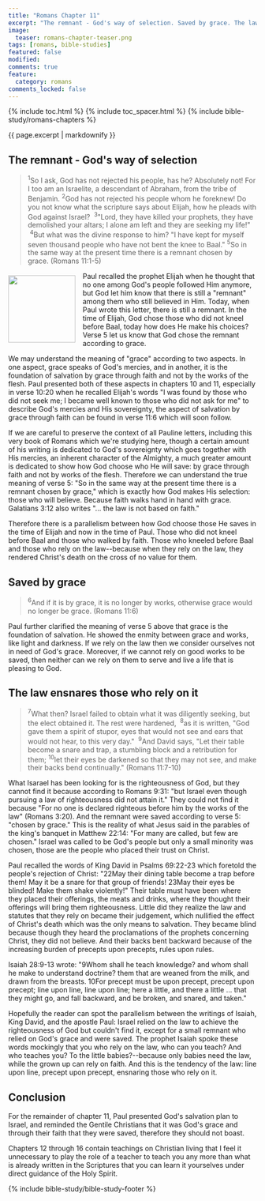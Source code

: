 ```yaml
---
title: "Romans Chapter 11"
excerpt: "The remnant - God's way of selection. Saved by grace. The law ensnares those who rely on it."
image: 
  teaser: romans-chapter-teaser.png
tags: [romans, bible-studies]
featured: false
modified:
comments: true
feature:
  category: romans
comments_locked: false
---
```


{% include toc.html %}
{% include toc_spacer.html %}
{% include bible-study/romans-chapters %}

{{ page.excerpt | markdownify }}

## The remnant - God's way of selection

> <sup>1</sup>So I ask, God has not rejected his people, has he? Absolutely not! For I too am an Israelite, a descendant of Abraham, from the tribe of Benjamin. <sup>2</sup>God has not rejected his people whom he foreknew! Do you not know what the scripture says about Elijah, how he pleads with God against Israel? &nbsp;<sup>3</sup>"Lord, they have killed your prophets, they have demolished your altars; I alone am left and they are seeking my life!" &nbsp;<sup>4</sup>But what was the divine response to him? "I have kept for myself seven thousand people who have not bent the knee to Baal." <sup>5</sup>So in the same way at the present time there is a remnant chosen by grace.&nbsp;(Romans 11:1-5)

<div>
<p>
<img alt src="{{ site.url }}/assets/images/no-condemnation.jpg" style="border: 0px none; margin: 7px 15px 0px 0px; max-width: 100%; height: 136px; padding: 0px; float: left;">
Paul recalled the prophet Elijah when he thought that no one among God's people followed Him anymore, but God let him know that there is still a "remnant" among them who still believed in Him. Today, when Paul wrote this letter, there is still a remnant. In the time of Elijah, God chose those who did not kneel before Baal, today how does He make his choices? Verse 5 let us know that God chose the remnant according to grace.
</p>
</div>

We may understand the meaning of "grace" according to two aspects. In one aspect, grace speaks of God's mercies, and in another, it is the foundation of salvation by grace through faith and not by the works of the flesh. Paul presented both of these aspects in chapters 10 and 11, especially in verse 10:20 when he recalled Elijah's words "I was found by those who did not seek me; I became well known to those who did not ask for me" to describe God's mercies and His sovereignty, the aspect of salvation by grace through faith can be found in verse 11:6 which will soon follow. 

If we are careful to preserve the context of all Pauline letters, including this very book of Romans which we're studying here, though a certain amount of his writing is dedicated to God's sovereignty which goes together with His mercies, an inherent character of the Almighty, a much greater amount is dedicated to show how God choose who He will save: by grace through faith and not by works of the flesh. Therefore we can understand the true meaning of verse 5: "So in the same way at the present time there is a remnant chosen by grace," which is exactly how God makes His selection: those who will believe. Because faith walks hand in hand with grace. Galatians 3:12 also writes "... the law is not based on faith."

Therefore there is a parallelism between how God choose those He saves in the time of Elijah and now in the time of Paul. Those who did not kneel before Baal and those who walked by faith. Those who kneeled before Baal and those who rely on the law--because when they rely on the law, they rendered Christ's death on the cross of no value for them.

## Saved by grace

> <sup>6</sup>And if it is by grace, it is no longer by works, otherwise grace would no longer be grace. (Romans 11:6)

Paul further clarified the meaning of verse 5 above that grace is the foundation of salvation. He showed the enmity between grace and works, like light and darkness. If we rely on the law then we consider ourselves not in need of God's grace. Moreover, if we cannot rely on good works to be saved, then neither can we rely on them to serve and live a life that is pleasing to God.

## The law ensnares those who rely on it

> <sup>7</sup>What then? Israel failed to obtain what it was diligently seeking, but the elect obtained it. The rest were hardened, &nbsp;<sup>8</sup>as it is written,&nbsp;"God gave them a spirit of stupor,&nbsp;eyes that would not see and ears that would not hear,&nbsp;to this very day."&nbsp;&nbsp;<sup>9</sup>And David says,&nbsp;"Let their table become a snare and trap,&nbsp;a stumbling block and a retribution for them;&nbsp;<sup>10</sup>let their eyes be darkened so that they may not see,&nbsp;and make their backs bend continually."  (Romans 11:7-10)

What Isarael has been looking for is the righteousness of God, but they cannot find it because according to Romans 9:31: "but Israel even though pursuing a law of righteousness did not attain it." They could not find it because "For no one is declared righteous before him by the works of the law" (Romans 3:20). And the remnant were saved according to verse 5: "chosen by grace." This is the reality of what Jesus said in the parables of the king's banquet in Matthew 22:14: "For many are called, but few are chosen." Israel was called to be God's people but only a small minority was chosen, those are the people who placed their trust on Christ.

Paul recalled the words of King David in Psalms 69:22-23 which foretold the people's rejection of Christ: "22May their dining table become a trap before them! May it be a snare for that group of friends! 23May their eyes be blinded! Make them shake violently!" Their table must have been where they placed their offerings, the meats and drinks, where they thought their offerings will bring them righteousness. Little did they realize the law and statutes that they rely on became their judgement, which nullified the effect of Christ's death which was the only means to salvation. They became blind because though they heard the proclamations of the prophets concerning Christ, they did not believe. And their backs bent backward because of the increasing burden of precepts upon precepts, rules upon rules.

Isaiah 28:9-13 wrote: "9Whom shall he teach knowledge? and whom shall he make to understand doctrine? them that are weaned from the milk, and drawn from the breasts. 10For precept must be upon precept, precept upon precept; line upon line, line upon line; here a little, and there a little ... that they might go, and fall backward, and be broken, and snared, and taken."

Hopefully the reader can spot the parallelism between the writings of Isaiah, King David, and the apostle Paul: Israel relied on the law to achieve the righteousness of God but couldn't find it, except for a small remnant who relied on God's grace and were saved. The prophet Isaiah spoke these words mockingly that you who rely on the law, who can you teach? And who teaches you? To the little babies?--because only babies need the law, while the grown up can rely on faith. And this is the tendency of the law: line upon line, precept upon precept, ensnaring those who rely on it.

## Conclusion

For the remainder of chapter 11, Paul presented God's salvation plan to Israel, and reminded the Gentile Christians that it was God's grace and through their faith that they were saved, therefore they should not boast.

Chapters 12 through 16 contain teachings on Christian living that I feel it unnecessary to play the role of a teacher to teach you any more than what is already written in the Scriptures that you can learn it yourselves under direct guidance of the Holy Spirit.

{% include bible-study/bible-study-footer %}

